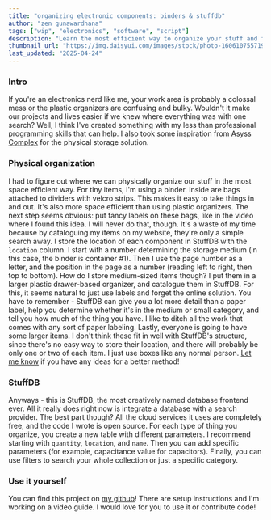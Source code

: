 ```yaml
---
title: "organizing electronic components: binders & stuffdb"
author: "zen gunawardhana"
tags: ["wip", "electronics", "software", "script"]
description: "Learn the most efficient way to organize your stuff and fix the never-ending struggle of finding an important component."
thumbnail_url: "https://img.daisyui.com/images/stock/photo-1606107557195-0e29a4b5b4aa.webp"
last_updated: "2025-04-24"
---
```


### Intro

If you're an electronics nerd like me, your work area is probably a colossal mess or the plastic organizers are confusing and bulky. Wouldn't it make our projects and lives easier if we knew where everything was with one search? Well, I think I've created something with my less than professional programming skills that can help. I also took some inspiration from [Asyss Complex](https://youtube.com/@asyss_complex?si=2Oy9j167Tf1fdYpH) for the physical storage solution.

### Physical organization

I had to figure out where we can physically organize our stuff in the most space efficient way. For tiny items, I'm using a binder. Inside are bags attached to dividers with velcro strips. This makes it easy to take things in and out. It's also more space efficient than using plastic organizers. The next step seems obvious: put fancy labels on these bags, like in the video where I found this idea. I will never do that, though. It's a waste of my time because by cataloguing my items on my website, they're only a simple search away. I store the location of each component in StuffDB with the `location` column. I start with a number determining the storage medium (in this case, the binder is container #1). Then I use the page number as a letter, and the position in the page as a number (reading left to right, then top to bottom). How do I store medium-sized items though? I put them in a larger plastic drawer-based organizer, and catalogue them in StuffDB. For this, it seems natural to just use labels and forget the online solution. You have to remember - StuffDB can give you a lot more detail than a paper label, help you determine whether it's in the medium or small category, and tell you how much of the thing you have. I like to ditch all the work that comes with any sort of paper labeling. Lastly, everyone is going to have some larger items. I don't think these fit in well with StuffDB's structure, since there's no easy way to store their location, and there will probably be only one or two of each item. I just use boxes like any normal person. [Let me know](/contact) if you have any ideas for a better method!

### StuffDB

Anyways - this is StuffDB, the most creatively named database frontend ever. All it really does right now is integrate a database with a search provider. The best part though? All the cloud services it uses are completely free, and the code I wrote is open source. For each type of thing you organize, you create a new table with different parameters. I recommend starting with `quantity`, `location`, and `name`. Then you can add specific parameters (for example, capacitance value for capacitors). Finally, you can use filters to search your whole collection or just a specific category.

### Use it yourself

You can find this project on [my github](https://github.com/zentag/stuffdb)! There are setup instructions and I'm working on a video guide. I would love for you to use it or contribute code!